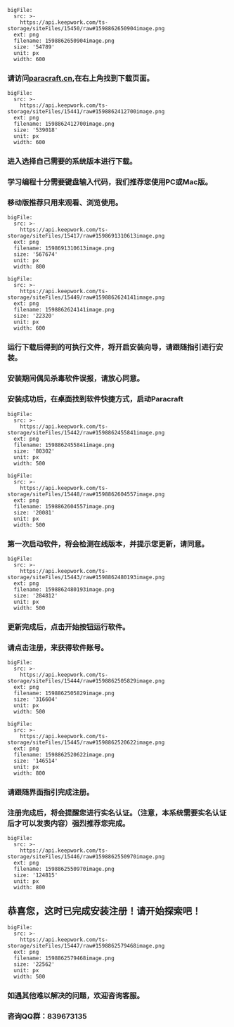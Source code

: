 ```@BigFile
bigFile:
  src: >-
    https://api.keepwork.com/ts-storage/siteFiles/15450/raw#1598862650904image.png
  ext: png
  filename: 1598862650904image.png
  size: '54789'
  unit: px
  width: 600

```

### 请访问[paracraft.cn](paracraft.cn),在右上角找到下载页面。
 
```@BigFile
bigFile:
  src: >-
    https://api.keepwork.com/ts-storage/siteFiles/15441/raw#1598862412700image.png
  ext: png
  filename: 1598862412700image.png
  size: '539018'
  unit: px
  width: 600

```


### 进入选择自己需要的系统版本进行下载。
### 学习编程十分需要键盘输入代码，我们推荐您使用PC或Mac版。
### 移动版推荐只用来观看、浏览使用。
 
```@BigFile
bigFile:
  src: >-
    https://api.keepwork.com/ts-storage/siteFiles/15417/raw#1598691310613image.png
  ext: png
  filename: 1598691310613image.png
  size: '567674'
  unit: px
  width: 800

```


```@BigFile
bigFile:
  src: >-
    https://api.keepwork.com/ts-storage/siteFiles/15449/raw#1598862624141image.png
  ext: png
  filename: 1598862624141image.png
  size: '22320'
  unit: px
  width: 600

```

### 运行下载后得到的可执行文件，将开启安装向导，请跟随指引进行安装。
### 安装期间偶见杀毒软件误报，请放心同意。
### 安装成功后，在桌面找到软件快捷方式，启动Paracraft
 
```@BigFile
bigFile:
  src: >-
    https://api.keepwork.com/ts-storage/siteFiles/15442/raw#1598862455841image.png
  ext: png
  filename: 1598862455841image.png
  size: '80302'
  unit: px
  width: 500

```


```@BigFile
bigFile:
  src: >-
    https://api.keepwork.com/ts-storage/siteFiles/15448/raw#1598862604557image.png
  ext: png
  filename: 1598862604557image.png
  size: '20081'
  unit: px
  width: 500

```

### 第一次启动软件，将会检测在线版本，并提示您更新，请同意。
 
```@BigFile
bigFile:
  src: >-
    https://api.keepwork.com/ts-storage/siteFiles/15443/raw#1598862480193image.png
  ext: png
  filename: 1598862480193image.png
  size: '284812'
  unit: px
  width: 500

```

### 更新完成后，点击开始按钮运行软件。

### 请点击注册，来获得软件账号。

```@BigFile
bigFile:
  src: >-
    https://api.keepwork.com/ts-storage/siteFiles/15444/raw#1598862505829image.png
  ext: png
  filename: 1598862505829image.png
  size: '316604'
  unit: px
  width: 500

```


```@BigFile
bigFile:
  src: >-
    https://api.keepwork.com/ts-storage/siteFiles/15445/raw#1598862520622image.png
  ext: png
  filename: 1598862520622image.png
  size: '146514'
  unit: px
  width: 800

```


### 请跟随界面指引完成注册。
### 注册完成后，将会提醒您进行实名认证。（注意，本系统需要实名认证后才可以发表内容）强烈推荐您完成。

```@BigFile
bigFile:
  src: >-
    https://api.keepwork.com/ts-storage/siteFiles/15446/raw#1598862550970image.png
  ext: png
  filename: 1598862550970image.png
  size: '124815'
  unit: px
  width: 800

```

## 恭喜您，这时已完成安装注册！请开始探索吧！
 
```@BigFile
bigFile:
  src: >-
    https://api.keepwork.com/ts-storage/siteFiles/15447/raw#1598862579468image.png
  ext: png
  filename: 1598862579468image.png
  size: '22562'
  unit: px
  width: 500

```
### 如遇其他难以解决的问题，欢迎咨询客服。
### 咨询QQ群：839673135